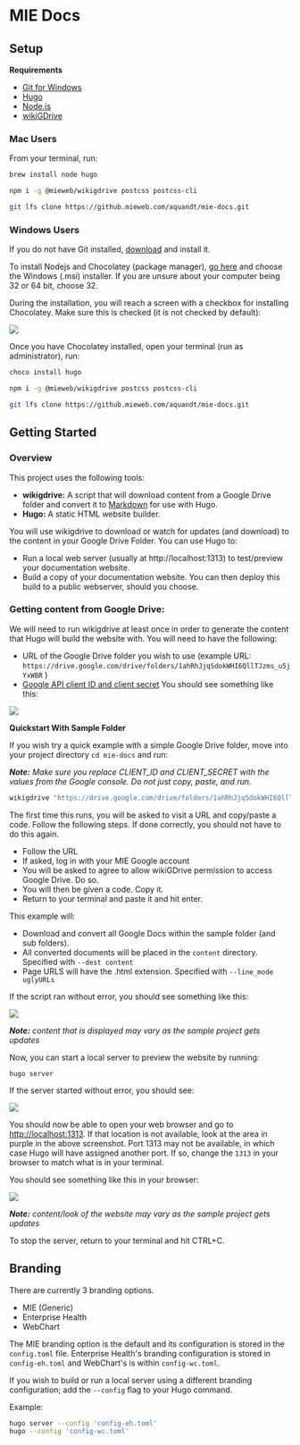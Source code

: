 # MIE Docs

## Setup

**Requirements**

- [Git for Windows](https://git-scm.com/download/win)
- [Hugo](https://gohugo.io/)
- [Node.js](https://nodejs.org/en/download/package-manager/)
- [wikiGDrive](https://www.npmjs.com/package/@mieweb/wikigdrive)

### Mac Users

From your terminal, run:

```bash
brew install node hugo
```
```bash
npm i -g @mieweb/wikigdrive postcss postcss-cli
```
```bash
git lfs clone https://github.mieweb.com/aquandt/mie-docs.git
```

### Windows Users

If you do not have Git installed, [download](https://git-scm.com/download/win) and install it.

To install Nodejs and Chocolatey (package manager), [go here](https://nodejs.org/en/download/package-manager/) and choose the Windows (.msi) installer. If you are unsure about your computer being 32 or 64 bit, choose 32.

During the installation, you will reach a screen with a checkbox for installing Chocolatey. Make sure this is checked (it is not checked by default):

![](readme-assets/nodejs.png)

Once you have Chocolatey installed, open your terminal (run as administrator), run:

```bash
choco install hugo
```
```bash
npm i -g @mieweb/wikigdrive postcss postcss-cli
```
```bash
git lfs clone https://github.mieweb.com/aquandt/mie-docs.git
```

## Getting Started

### Overview

This project uses the following tools:

- **wikigdrive:**  A script that will download content from a Google Drive folder and convert it to [Markdown](https://www.markdownguide.org/cheat-sheet/) for use with Hugo.
- **Hugo:** A static HTML website builder.

You will use wikigdrive to download or watch for updates (and download) to the content in your Google Drive Folder.  You can use Hugo to:

- Run a local web server (usually at http://localhost:1313) to test/preview your documentation website.
- Build a copy of your documentation website.  You can then deploy this build to a public webserver, should you choose.

### Getting content from Google Drive:

We will need to run wikigdrive at least once in order to generate the content that Hugo will build the website with.  You will need to have the following:

- URL of the Google Drive folder you wish to use (example URL: `https://drive.google.com/drive/folders/1ahRhJjqSdokWHI6QllTJzms_u5jYxWBR` )
- [Google API client ID and client secret](https://console.developers.google.com/apis/credentials/oauthclient/762352378313-cfb109ipchpj1qij3i8u17t7faf6t5e0.apps.googleusercontent.com?project=wikigdrive)  You should see something like this:
  
![](readme-assets/google-console.png)

**Quickstart With Sample Folder**

If you wish try a quick example with a simple Google Drive folder, move into your project directory `cd mie-docs` and run:

***Note:** Make sure you replace CLIENT_ID and CLIENT_SECRET with the values from the Google console.  Do not just copy, paste, and run.*

```bash
wikigdrive "https://drive.google.com/drive/folders/1ahRhJjqSdokWHI6QllTJzms_u5jYxWBR"  --client_id CLIENT_ID --client_secret CLIENT_SECRET  --dest content --link_mode uglyURLs --without-folder-structure --drive_id 0ALfGlL3hJS03Uk9PVA
```
The first time this runs, you will be asked to visit a URL and copy/paste a code.  Follow the following steps.  If done correctly, you should not have to do this again.

- Follow the URL
- If asked, log in with your MIE Google account
- You will be asked to agree to allow wikiGDrive permission to access Google Drive. Do so.
- You will then be given a code.  Copy it.
- Return to your terminal and paste it and hit enter.

This example will:
- Download and convert all Google Docs within the sample folder (and sub folders).
- All converted documents will be placed in the `content` directory. Specified with `--dest content`
- Page URLS will have the .html extension. Specified with `--line_mode uglyURLs`

If the script ran without error, you should see something like this: 

![](readme-assets/sample-wikigdrive.png)

***Note:** content that is displayed may vary as the sample project gets updates*

Now, you can start a local server to preview the website by running:

```
hugo server
```

If the server started without error, you should see:

![](readme-assets/hugo-server.png)

You should now be able to open your web browser and go to [http://localhost:1313](http://localhost:1313).  If that location is not available, look at the area in purple in the above screenshot.  Port 1313 may not be available, in which case Hugo will have assigned another port.   If so, change the `1313` in your browser to match what is in your terminal.

You should see something like this in your browser:

![](readme-assets/sample-website.png)

***Note:** content/look of the website may vary as the sample project gets updates*

To stop the server, return to your terminal and hit CTRL+C.

## Branding

There are currently 3 branding options.  

- MIE (Generic)
- Enterprise Health
- WebChart

The MIE branding option is the default and its configuration is stored in the `config.toml` file.  Enterprise Health's branding configuration is stored in `config-eh.toml` and WebChart's is within `config-wc.toml`.

If you wish to build or run a local server using a different branding configuration; add the `--config` flag to your Hugo command.

Example:

```bash
hugo server --config 'config-eh.toml'
hugo --config 'config-wc.toml'
```
